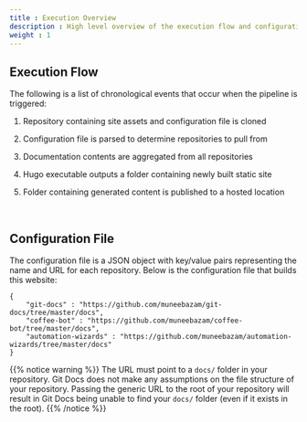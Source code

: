 ```yaml
---
title : Execution Overview
description : High level overview of the execution flow and configuration files.
weight : 1
---
```


## Execution Flow

The following is a list of chronological events that occur when the pipeline is triggered:

1. Repository containing site assets and configuration file is cloned 

2. Configuration file is parsed to determine repositories to pull from

3. Documentation contents are aggregated from all repositories

4. Hugo executable outputs a folder containing newly built static site

5. Folder containing generated content is published to a hosted location

<br/>

## Configuration File

The configuration file is a JSON object with key/value pairs representing the name and URL for each repository. Below is the configuration file that builds this website:

```
{
    "git-docs" : "https://github.com/muneebazam/git-docs/tree/master/docs",
    "coffee-bot" : "https://github.com/muneebazam/coffee-bot/tree/master/docs",
    "automation-wizards" : "https://github.com/muneebazam/automation-wizards/tree/master/docs"
}
```

{{% notice warning %}} 
The URL must point to a `docs/` folder in your repository. Git Docs does not make any assumptions on the file structure of your repository. Passing the generic URL to the root of your repository will result in Git Docs being unable to find your `docs/` folder (even if it exists in the root). 
{{% /notice %}}

